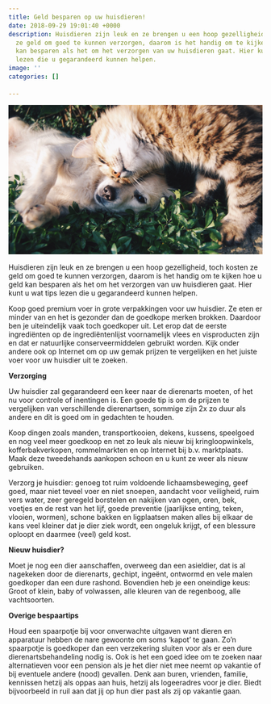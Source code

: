 ```yaml
---
title: Geld besparen op uw huisdieren!
date: 2018-09-29 19:01:40 +0000
description: Huisdieren zijn leuk en ze brengen u een hoop gezelligheid, toch kosten
  ze geld om goed te kunnen verzorgen, daarom is het handig om te kijken hoe u geld
  kan besparen als het om het verzorgen van uw huisdieren gaat. Hier kunt u wat tips
  lezen die u gegarandeerd kunnen helpen.
image: ''
categories: []

---
```

![](/uploads/animal-cat-cute-46024.jpg)

Huisdieren zijn leuk en ze brengen u een hoop gezelligheid, toch kosten ze geld om goed te kunnen verzorgen, daarom is het handig om te kijken hoe u geld kan besparen als het om het verzorgen van uw huisdieren gaat. Hier kunt u wat tips lezen die u gegarandeerd kunnen helpen.

Koop goed premium voer in grote verpakkingen voor uw huisdier. Ze eten er minder van en het is gezonder dan de goedkope merken brokken. Daardoor ben je uiteindelijk vaak toch goedkoper uit. Let erop dat de eerste ingrediënten op de ingrediëntenlijst voornamelijk vlees en visproducten zijn en dat er natuurlijke conserveermiddelen gebruikt worden. Kijk onder andere ook op Internet om op uw gemak prijzen te vergelijken en het juiste voer voor uw huisdier uit te zoeken.

**Verzorging**

Uw huisdier zal gegarandeerd een keer naar de dierenarts moeten, of het nu voor controle of inentingen is. Een goede tip is om de prijzen te vergelijken van verschillende dierenartsen, sommige zijn 2x zo duur als andere en dit is goed om in gedachten te houden.

Koop dingen zoals manden, transportkooien, dekens, kussens, speelgoed en nog veel meer goedkoop en net zo leuk als nieuw bij kringloopwinkels, kofferbakverkopen, rommelmarkten en op Internet bij b.v. marktplaats. Maak deze tweedehands aankopen schoon en u kunt ze weer als nieuw gebruiken.

Verzorg je huisdier: genoeg tot ruim voldoende lichaamsbeweging, geef goed, maar niet teveel voer en niet snoepen, aandacht voor veiligheid, ruim vers water, zeer geregeld borstelen en nakijken van ogen, oren, bek, voetjes en de rest van het lijf, goede preventie (jaarlijkse enting, teken, vlooien, wormen), schone bakken en ligplaatsen maken alles bij elkaar de kans veel kleiner dat je dier ziek wordt, een ongeluk krijgt, of een blessure oploopt en daarmee (veel) geld kost.

**Nieuw huisdier?**

Moet je nog een dier aanschaffen, overweeg dan een asieldier, dat is al nagekeken door de dierenarts, gechipt, ingeënt, ontwormd en vele malen goedkoper dan een dure rashond. Bovendien heb je een oneindige keus: Groot of klein, baby of volwassen, alle kleuren van de regenboog, alle vachtsoorten.

**Overige bespaartips**

Houd een spaarpotje bij voor onverwachte uitgaven want dieren en apparatuur hebben de nare gewoonte om soms ‘kapot’ te gaan. Zo’n spaarpotje is goedkoper dan een verzekering sluiten voor als er een dure dierenartsbehandeling nodig is. Ook is het een goed idee om te zoeken naar alternatieven voor een pension als je het dier niet mee neemt op vakantie of bij eventuele andere (nood) gevallen. Denk aan buren, vrienden, familie, kennissen hetzij als oppas aan huis, hetzij als logeeradres voor je dier. Biedt bijvoorbeeld in ruil aan dat jij op hun dier past als zij op vakantie gaan.